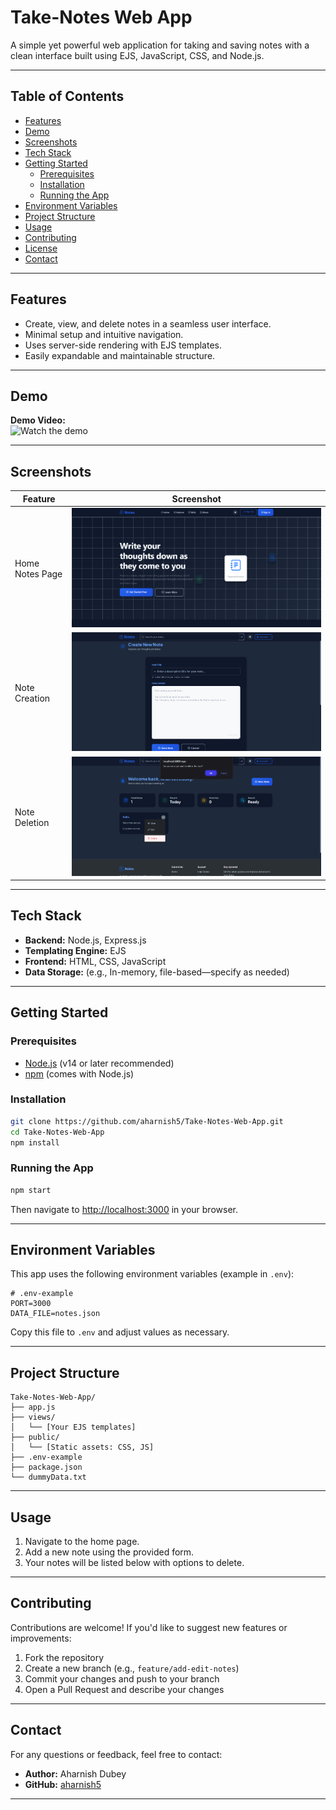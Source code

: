 # Take-Notes Web App

A simple yet powerful web application for taking and saving notes with a clean interface built using EJS, JavaScript, CSS, and Node.js.

---

## Table of Contents

- [Features](#features)  
- [Demo](#demo)  
- [Screenshots](#screenshots)  
- [Tech Stack](#tech-stack)  
- [Getting Started](#getting-started)  
  - [Prerequisites](#prerequisites)  
  - [Installation](#installation)  
  - [Running the App](#running-the-app)  
- [Environment Variables](#environment-variables)  
- [Project Structure](#project-structure)  
- [Usage](#usage)  
- [Contributing](#contributing)  
- [License](#license)  
- [Contact](#contact)

---

## Features

- Create, view, and delete notes in a seamless user interface.  
- Minimal setup and intuitive navigation.  
- Uses server-side rendering with EJS templates.  
- Easily expandable and maintainable structure.

---

## Demo


**Demo Video:**  
![Watch the demo](readme-images/video.gif)


---

## Screenshots

| Feature        | Screenshot |
|----------------|------------|
| Home Notes Page | ![Home page screenshot](readme-images/home.png) |
| Note Creation   | ![Create note screenshot](readme-images/add.png) |
| Note Deletion   | ![Delete note screenshot](readme-images/delete.png) |


---

## Tech Stack

- **Backend:** Node.js, Express.js  
- **Templating Engine:** EJS  
- **Frontend:** HTML, CSS, JavaScript  
- **Data Storage:** (e.g., In-memory, file-based—specify as needed)

---

## Getting Started

### Prerequisites

- [Node.js](https://nodejs.org/) (v14 or later recommended)  
- [npm](https://www.npmjs.com/) (comes with Node.js)

### Installation

```bash
git clone https://github.com/aharnish5/Take-Notes-Web-App.git
cd Take-Notes-Web-App
npm install
```

### Running the App

```bash
npm start
```

Then navigate to [http://localhost:3000](http://localhost:3000) in your browser.

---

## Environment Variables

This app uses the following environment variables (example in `.env`):

```
# .env-example
PORT=3000
DATA_FILE=notes.json
```

Copy this file to `.env` and adjust values as necessary.

---

## Project Structure

```
Take-Notes-Web-App/
├── app.js
├── views/
│   └── [Your EJS templates]
├── public/
│   └── [Static assets: CSS, JS]
├── .env-example
├── package.json
└── dummyData.txt
```

---

## Usage

1. Navigate to the home page.  
2. Add a new note using the provided form.  
3. Your notes will be listed below with options to delete.

---

## Contributing

Contributions are welcome! If you'd like to suggest new features or improvements:

1. Fork the repository  
2. Create a new branch (e.g., `feature/add-edit-notes`)  
3. Commit your changes and push to your branch  
4. Open a Pull Request and describe your changes

---

## Contact

For any questions or feedback, feel free to contact:

- **Author:** Aharnish Dubey  
- **GitHub:** [aharnish5](https://github.com/aharnish5)  

---
